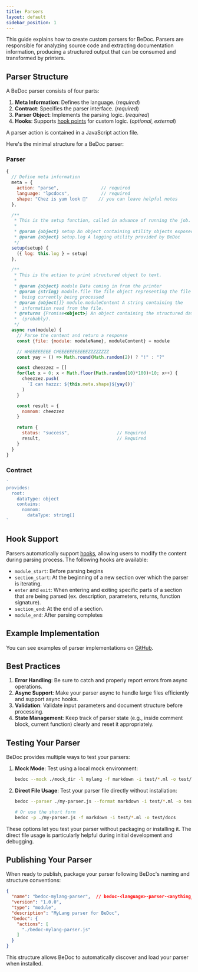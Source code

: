 ```yaml
---
title: Parsers
layout: default
sidebar_position: 1
---
```


This guide explains how to create custom parsers for BeDoc. Parsers are
responsible for analyzing source code and extracting documentation information,
producing a structured output that can be consumed and transformed by printers.

## Parser Structure

A BeDoc parser consists of four parts:

1. **Meta Information**: Defines the language. (_required_)
2. **Contract**: Specifies the parser interface. (_required_)
3. **Parser Object**: Implements the parsing logic. (_required_)
4. **Hooks**: Supports [hook points](/actions/hooks) for custom logic. (_optional_, _external_)

A parser action is contained in a JavaScript action file.

Here's the minimal structure for a BeDoc parser:

### Parser

```javascript
{
  // Define meta information
  meta = {
    action: "parse",                // required
    language: "lpcdocs",            // required
    shape: "Chez is yum look 🧀"    // you can leave helpful notes
  },

  /**
   * This is the setup function, called in advance of running the job.
   *
   * @param {object} setup An object containing utility objects exposed by BeDoc
   * @param {object} setup.log A logging utility provided by BeDoc
   */
  setup(setup) {
    ({ log: this.log } = setup)
  },

  /**
   * This is the action to print structured object to text.
   *
   * @param {object} module Data coming in from the printer
   * @param {string} module.file The file object representing the file
   *  being currently being processed
   * @param {object[]} module.moduleContent A string containing the
   *  information read from the file.
   * @returns {Promise<object>} An object containing the structured data
   *  (probably).
   */
  async run(module) {
    // Parse the content and return a response
    const {file: {module: moduleName}, moduleContent} = module

    // WHEEEEEEEE CHEEEEEEEEEEEZZZZZZZZ
    const yay = () => Math.round(Math.random(2)) ? "!" : "?"

    const cheezzez = []
    for(let x = 0; x < Math.floor(Math.random(10)*100)+10; x++) {
      cheezzez.push(
        `I can hazzz: ${this.meta.shape}${yay()}`
      )
    }

    const result = {
      nomnom: cheezzez
    }

    return {
      status: "success",                  // Required
      result,                             // Required
    }
  }
}
```

### Contract

```javascript
`
provides:
  root:
    dataType: object
    contains:
      nomnom:
        dataType: string[]
`
```

## Hook Support

Parsers automatically support [hooks](hooks), allowing users to modify the
content during parsing process. The following hooks are available:

- `module_start`: Before parsing begins
- `section_start`: At the beginning of a new section over which the parser is
  iterating.
- `enter` and `exit`: When entering and exiting specific parts of a section
  that are being parsed (ex. description, parameters, returns, function
  signature).
- `section_end`: At the end of a section.
- `module_end`: After parsing completes

## Example Implementation

You can see examples of parser implementations on [GitHub](https://github.com/gesslar/BeDoc/tree/main/examples/node_modules_test).

## Best Practices

1. **Error Handling**: Be sure to catch and properly report errors from async
   operations.
2. **Async Support**: Make your parser async to handle large files efficiently
   and support async hooks.
3. **Validation**: Validate input parameters and document structure before
   processing.
4. **State Management**: Keep track of parser state (e.g., inside comment
   block, current function) clearly and reset it appropriately.

## Testing Your Parser

BeDoc provides multiple ways to test your parsers:

1. **Mock Mode**: Test using a local mock environment:
   ```bash
   bedoc --mock ./mock_dir -l mylang -f markdown -i test/*.ml -o test/docs
   ```

2. **Direct File Usage**: Test your parser file directly without installation:

   ```bash
   bedoc --parser ./my-parser.js --format markdown -i test/*.ml -o test/docs

   # Or use the short form
   bedoc -p ./my-parser.js -f markdown -i test/*.ml -o test/docs
   ```

These options let you test your parser without packaging or installing it.
The direct file usage is particularly helpful during initial development
and debugging.

## Publishing Your Parser

When ready to publish, package your parser following BeDoc's naming and
structure conventions:

```json
{
  "name": "bedoc-mylang-parser",  // bedoc-<language>-parser-<anything_else>
  "version": "1.0.0",
  "type": "module",
  "description": "MyLang parser for BeDoc",
  "bedoc": {
    "actions": [
      "./bedoc-mylang-parser.js"
    ]
  }
}
```

This structure allows BeDoc to automatically discover and load your parser when
installed.
